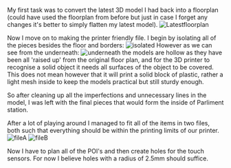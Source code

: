 My first task was to convert the latest 3D model I had back into a floorplan (could have used the floorplan from before
but just in case I forget any changes it's better to simply flatten my latest model).
![Latestfloorplan](https://i.imgur.com/p41MFX8.png)

Now I move on to making the printer friendly file.
I begin by isolating all of the pieces besides the floor and borders:
![isolated](https://i.imgur.com/Un9mZdq.png)
However as we can see from the underneath:
![underneath](https://i.imgur.com/y3qGF7d.png) 
the models are hollow as they have been all 'raised up' from the original
floor plan, and for the 3D printer to recognise a solid object it needs all surfaces of the object to be covered.
This does not mean however that it will print a solid block of plastic, rather a light mesh inside to keep the models 
practical but still sturdy enough.

So after cleaning up all the imperfections and unnecessary lines in the model, I was left with the final
pieces that would form the inside of Parliment station.

After a lot of playing around I managed to fit all of the items in two files, both such that everything should
be within the printing limits of our printer.
![fileA](https://i.imgur.com/0Qm4siy.png)
![fileB](https://i.imgur.com/m0LIx0b.png)

Now I have to plan all of the POI's and then create holes for the touch sensors. For now I believe holes 
with a radius of 2.5mm should suffice.
